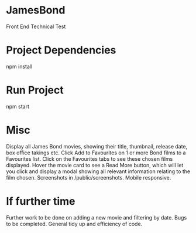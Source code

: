 # JamesBond

Front End Technical Test

# Project Dependencies

npm install

# Run Project

npm start

# Misc

Display all James Bond movies, showing their title, thumbnail, release date, box office takings etc.
Click Add to Favourites on 1 or more Bond films to a Favourites list. Click on the Favourites tabs to see these chosen films displayed.
Hover the movie card to see a Read More button, which will let you click and display a modal showing all relevant information relating to the film chosen. 
Screenshots in /public/screenshots. 
Mobile responsive.

# If further time

Further work to be done on adding a new movie and filtering by date.
Bugs to be completed.
General tidy up and efficiency of code.

